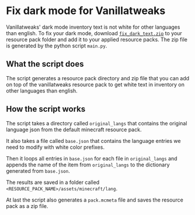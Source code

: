 # Fix dark mode for Vanillatweaks

Vanillatweaks' dark mode inventory text is not white for other languages than english. To fix your dark mode, download [`fix_dark_text.zip`](https://github.com/sigurdo/fix_vanillatweaks_dark_mode/raw/master/fix_dark_text.zip) to your resource pack folder and add it to your applied resource packs. The zip file is generated by the python script `main.py`.

## What the script does

The script generates a resource pack directory and zip file that you can add on top of the vanillatweaks resource pack to get white text in inventory on other languages than english.

## How the script works

The script takes a directory called `original_langs` that contains the original language json from the default minecraft resource pack.

It also takes a file called `base.json` that contains the language entries we need to modify with white color prefixes.

Then it loops all entries in `base.json` for each file in `original_langs` and appends the name of the item from `original_langs` to the dictionary generated from `base.json`.

The results are saved in a folder called `<RESOURCE_PACK_NAME>/assets/minecraft/lang`.

At last the script also generates a `pack.mcmeta` file and saves the resource pack as a zip file.
